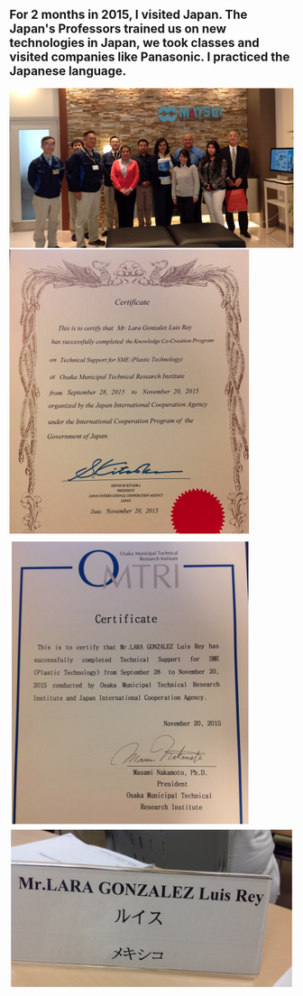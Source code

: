 ## For 2 months in 2015, I visited Japan. The Japan's Professors trained us on new technologies in Japan, we took classes and visited companies like Panasonic. I practiced the Japanese language.
![japan1](./images/japon1.png)
![japan2](./images/japon2.png)
![japan3](./images/japon3.png)
![japan4](./images/japon4.png)

